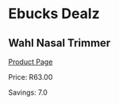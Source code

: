 
# Ebucks Dealz
## Wahl Nasal Trimmer
[Product Page](https://www.ebucks.com/web/shop/productSelected.do?prodId=1191182504&catId=1186081080)

Price: R63.00

Savings: 7.0


	